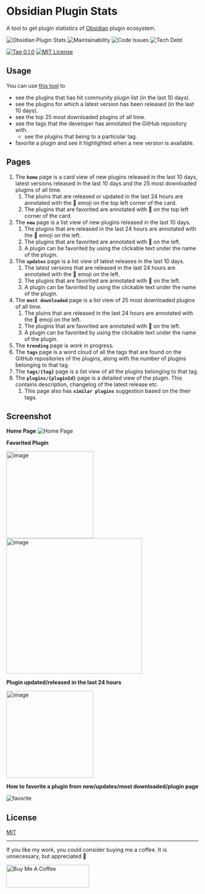 # Obsidian Plugin Stats

A tool to get plugin statistics of [Obsidian](https://obsidian.md) plugin ecosystem.  

![Obsidian Plugin Stats](https://user-images.githubusercontent.com/2135089/154796362-e80a56b4-1f0f-451b-8bf3-3ed435c6b23f.png)
![Maintainability](https://img.shields.io/codeclimate/maintainability-percentage/ganesshkumar/obsidian-plugins-stats-ui)
![Code Issues](https://img.shields.io/codeclimate/issues/ganesshkumar/obsidian-plugins-stats-ui?label=code%3Aissues)
![Tech Debt](https://img.shields.io/codeclimate/tech-debt/ganesshkumar/obsidian-plugins-stats-ui)

[![Tag 0.1.0](https://img.shields.io/badge/tag-0.1.0-blue)](https://github.com/ganesshkumar/obsidian-plugins-stats-ui) 
[![MIT License](https://img.shields.io/github/license/ganesshkumar/obsidian-plugins-stats-ui)](LICENSE)

## Usage 
You can use [this tool](https://obsidian-plugin-stats.vercel.app/) to  
- see the plugins that has hit community plugin list (in the last 10 days).
- see the plugins for which a latest version has been released (in the last 10 days).
- see the top 25 most downloaded plugins of all time.
- see the tags that the developer has annotated the GitHub repository with.
  - see the plugins that being to a particular tag.
- favorite a plugin and see it highlighted when a new version is available.

## Pages

1. The **`home`** page is a card view of new plugins released in the last 10 days, latest versions released in the last 10 days and the 25 most downloaded plugins of all time.
    1. The pluins that are released or updated in the last 24 hours are annotated with the 🥳 emoji on the top left corner of the card.
    2. The plugins that are favorited are annotated with 🤩 on the top left corner of the card.
2. The **`new`** page is a list view of new plugins released in the last 10 days.
    1. The plugins that are released in the last 24 hours are annotated with the 🥳 emoji on the left.
    2. The plugins that are favorited are annotated with 🤩 on the left.
    3. A plugin can be favorited by using the clickable text under the name of the plugin.
3. The **`updates`** page is a list view of latest releases in the last 10 days.
    1. The latest versions that are released in the last 24 hours are annotated with the 🥳 emoji on the left.
    2. The plugins that are favorited are annotated with 🤩 on the left.
    3. A plugin can be favorited by using the clickable text under the name of the plugin.
4. The **`most downloaded`** page is a list view of 25 most downloaded plugins of all time.
    1. The pluins that are released in the last 24 hours are annotated with the 🥳 emoji on the left.
    2. The plugins that are favorited are annotated with 🤩 on the left.
    3. A plugin can be favorited by using the clickable text under the name of the plugin.
5. The **`trending`** page is work in progress.
6. The **`tags`** page is a word cloud of all the tags that are found on the GitHub repositories of the plugins, along with the number of plugins belonging to that tag.
7. The **`tags/{tag}`** page is a list view of all the plugins belonging to that tag.
8. The **`plugins/{pluginId}`** page is a detailed view of the plugin. This contains description, changelog of the latest release etc.
    1. This page also has **`similar plugins`** suggestion based on the their tags.

## Screenshot

**Home Page**
![Home Page](https://user-images.githubusercontent.com/2135089/154796389-814c4e49-6610-4309-b090-5be25d0fd859.jpeg)

**Favorited Plugin**

<img width="228" alt="image" src="https://user-images.githubusercontent.com/2135089/154842497-f36de782-161c-4221-91c2-a479849b9624.png">  
<img width="355" alt="image" src="https://user-images.githubusercontent.com/2135089/154842524-505f304d-5ebe-455e-aba6-1e245063cebb.png">

**Plugin updated/released in the last 24 hours**

<img width="228" alt="image" src="https://user-images.githubusercontent.com/2135089/154842573-3734f130-6ea6-409e-ab9f-09dcfd1d7288.png">


**How to favorite a plugin from new/updates/most downloaded/plugin page**

![favorite](https://user-images.githubusercontent.com/2135089/154842659-fe815ff7-e580-45da-9e17-3e8e13a0b63d.gif)

## License
[MIT](LICENSE)

---

If you like my work, you could consider buying me a coffee. It is unnecessary, but appreciated 🙂

<a href="https://www.buymeacoffee.com/ganesshkumar" target="_blank"><img src="https://cdn.buymeacoffee.com/buttons/v2/default-yellow.png" alt="Buy Me A Coffee" style="height: 60px !important;width: 217px !important;" ></a>
